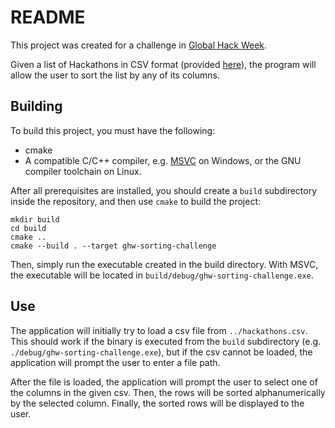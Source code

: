 # README

This project was created for a challenge in [Global Hack Week](https://ghw.mlh.io/challenges).

Given a list of Hackathons in CSV format (provided [here](https://hackp.ac/sort-a-list)), the program will allow the user to sort the list by any of its columns.

## Building

To build this project, you must have the following:
* cmake
* A compatible C/C++ compiler, e.g. [MSVC](https://visualstudio.microsoft.com/vs/features/cplusplus/) on Windows, or the GNU compiler toolchain on Linux.

After all prerequisites are installed, you should create a `build` subdirectory inside the repository, and then use `cmake` to build the project:
```
mkdir build
cd build
cmake ..
cmake --build . --target ghw-sorting-challenge
```

Then, simply run the executable created in the build directory. With MSVC, the executable will be located in `build/debug/ghw-sorting-challenge.exe`.

## Use
The application will initially try to load a csv file from `../hackathons.csv`. This should work if the binary is executed from the `build` subdirectory (e.g. `./debug/ghw-sorting-challenge.exe`), but if the csv cannot be loaded, the application will prompt the user to enter a file path.

After the file is loaded, the application will prompt the user to select one of the columns in the given csv. Then, the rows will be sorted alphanumerically by the selected column. Finally, the sorted rows will be displayed to the user.